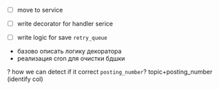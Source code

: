 - [ ] move to service
- [ ] write decorator for handler serice
- [ ] write logic for save `retry_queue`


- базово описать логику декоратора
- реализация cron для очистки бдшки


? how we can detect if it correct `posting_number`? topic+posting_number (identify col)